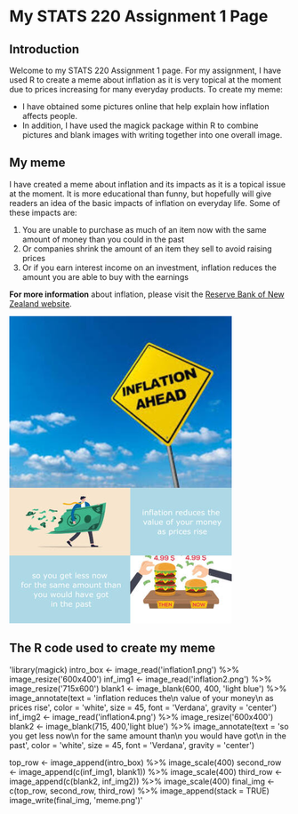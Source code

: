 # My STATS 220 Assignment 1 Page

## Introduction

Welcome to my STATS 220 Assignment 1 page. For my assignment, I have used R to create a meme about inflation as it is very topical at the moment due to prices increasing for many everyday products. To create my meme:

- I have obtained some pictures online that help explain how inflation affects people. 
- In addition, I have used the magick package within R to combine pictures and blank images with writing together into one overall image.

## My meme

I have created a meme about inflation and its impacts as it is a topical issue at the moment. It is more educational than funny, but hopefully will give readers an idea of the basic impacts of inflation on everyday life. Some of these impacts are:

1. You are unable to purchase as much of an item now with the same amount of money than you could in the past
2. Or companies shrink the amount of an item they sell to avoid raising prices
3. Or if you earn interest income on an investment, inflation reduces the amount you are able to buy with the earnings

**For more information** about inflation, please visit the [Reserve Bank of New Zealand website](https://www.rbnz.govt.nz/monetary-policy/inflation).

![](meme.png)

## The R code used to create my meme

'library(magick)
  intro_box <- image_read('inflation1.png') %>%
  image_resize('600x400')
  inf_img1 <- image_read('inflation2.png') %>%
    image_resize('715x600')
  blank1 <- image_blank(600, 400, 'light blue') %>%
    image_annotate(text = 'inflation reduces the\n value of your money\n as prices rise',
                 color = 'white',
                 size = 45,
                 font = 'Verdana',
                 gravity = 'center')
  inf_img2 <- image_read('inflation4.png') %>%
    image_resize('600x400')
  blank2 <- image_blank(715, 400,'light blue') %>%
    image_annotate(text = 'so you get less now\n for the same amount than\n you would have got\n in the past',
                 color = 'white',
                 size = 45,
                 font = 'Verdana',
                 gravity = 'center')
                 

  top_row <- image_append(intro_box) %>%
    image_scale(400)
  second_row <- image_append(c(inf_img1, blank1)) %>%
    image_scale(400)
  third_row <- image_append(c(blank2, inf_img2)) %>%
    image_scale(400)
  final_img <- c(top_row, second_row, third_row) %>%
    image_append(stack = TRUE)
  image_write(final_img, 'meme.png')'
